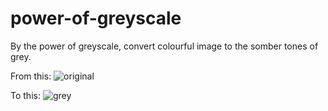 # power-of-greyscale
By the power of greyscale, convert colourful image to the somber tones of grey.

From this:
![original](https://user-images.githubusercontent.com/14313111/97743629-d941e100-1add-11eb-8270-a6c6799d4f0f.jpg)

To this:
![grey](https://user-images.githubusercontent.com/14313111/97743672-eced4780-1add-11eb-958b-f2c616523e69.jpg)
